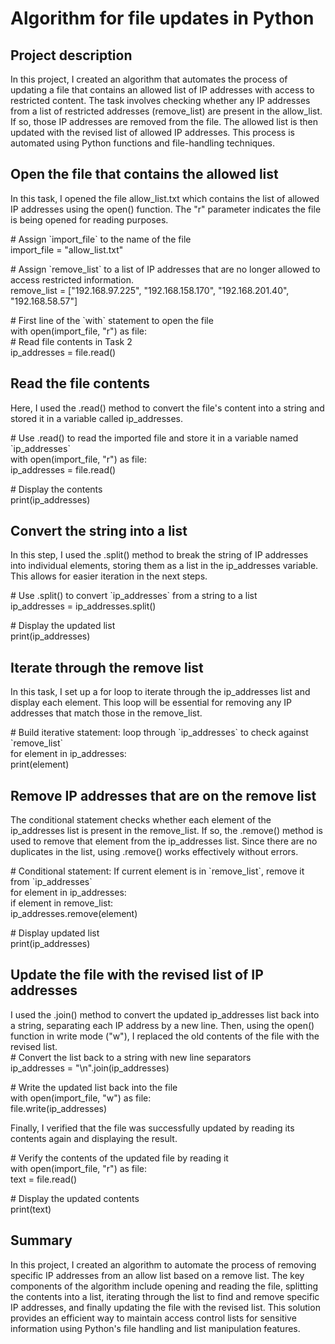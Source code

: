 # Algorithm for file updates in Python

## Project description

In this project, I created an algorithm that automates the process of updating a file that contains an allowed list of IP addresses with access to restricted content. The task involves checking whether any IP addresses from a list of restricted addresses (remove\_list) are present in the allow\_list. If so, those IP addresses are removed from the file. The allowed list is then updated with the revised list of allowed IP addresses. This process is automated using Python functions and file-handling techniques.

## Open the file that contains the allowed list

In this task, I opened the file allow\_list.txt which contains the list of allowed IP addresses using the open() function. The "r" parameter indicates the file is being opened for reading purposes.

\# Assign \`import\_file\` to the name of the file   
import\_file \= "allow\_list.txt"

\# Assign \`remove\_list\` to a list of IP addresses that are no longer allowed to access restricted information.  
remove\_list \= \["192.168.97.225", "192.168.158.170", "192.168.201.40", "192.168.58.57"\]

\# First line of the \`with\` statement to open the file  
with open(import\_file, "r") as file:  
    \# Read file contents in Task 2  
    ip\_addresses \= file.read()

## Read the file contents

Here, I used the .read() method to convert the file's content into a string and stored it in a variable called ip\_addresses.

\# Use .read() to read the imported file and store it in a variable named \`ip\_addresses\`  
with open(import\_file, "r") as file:  
    ip\_addresses \= file.read()

\# Display the contents  
print(ip\_addresses)

## Convert the string into a list

In this step, I used the .split() method to break the string of IP addresses into individual elements, storing them as a list in the ip\_addresses variable. This allows for easier iteration in the next steps.

\# Use .split() to convert \`ip\_addresses\` from a string to a list  
ip\_addresses \= ip\_addresses.split()

\# Display the updated list  
print(ip\_addresses)

## Iterate through the remove list

In this task, I set up a for loop to iterate through the ip\_addresses list and display each element. This loop will be essential for removing any IP addresses that match those in the remove\_list.

\# Build iterative statement: loop through \`ip\_addresses\` to check against \`remove\_list\`  
for element in ip\_addresses:  
    print(element)

## Remove IP addresses that are on the remove list

The conditional statement checks whether each element of the ip\_addresses list is present in the remove\_list. If so, the .remove() method is used to remove that element from the ip\_addresses list. Since there are no duplicates in the list, using .remove() works effectively without errors.

\# Conditional statement: If current element is in \`remove\_list\`, remove it from \`ip\_addresses\`  
for element in ip\_addresses:  
    if element in remove\_list:  
        ip\_addresses.remove(element)

\# Display updated list  
print(ip\_addresses)

## Update the file with the revised list of IP addresses 

I used the .join() method to convert the updated ip\_addresses list back into a string, separating each IP address by a new line. Then, using the open() function in write mode ("w"), I replaced the old contents of the file with the revised list.  
\# Convert the list back to a string with new line separators  
ip\_addresses \= "\\n".join(ip\_addresses)

\# Write the updated list back into the file  
with open(import\_file, "w") as file:  
    file.write(ip\_addresses)

Finally, I verified that the file was successfully updated by reading its contents again and displaying the result.

\# Verify the contents of the updated file by reading it  
with open(import\_file, "r") as file:  
    text \= file.read()

\# Display the updated contents  
print(text)

## Summary

In this project, I created an algorithm to automate the process of removing specific IP addresses from an allow list based on a remove list. The key components of the algorithm include opening and reading the file, splitting the contents into a list, iterating through the list to find and remove specific IP addresses, and finally updating the file with the revised list. This solution provides an efficient way to maintain access control lists for sensitive information using Python's file handling and list manipulation features.  
